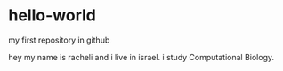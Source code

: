 # hello-world
my first repository in github

hey my name is racheli and i live in israel.
i study Computational Biology.
